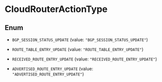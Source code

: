 

# CloudRouterActionType

## Enum


* `BGP_SESSION_STATUS_UPDATE` (value: `"BGP_SESSION_STATUS_UPDATE"`)

* `ROUTE_TABLE_ENTRY_UPDATE` (value: `"ROUTE_TABLE_ENTRY_UPDATE"`)

* `RECEIVED_ROUTE_ENTRY_UPDATE` (value: `"RECEIVED_ROUTE_ENTRY_UPDATE"`)

* `ADVERTISED_ROUTE_ENTRY_UPDATE` (value: `"ADVERTISED_ROUTE_ENTRY_UPDATE"`)



